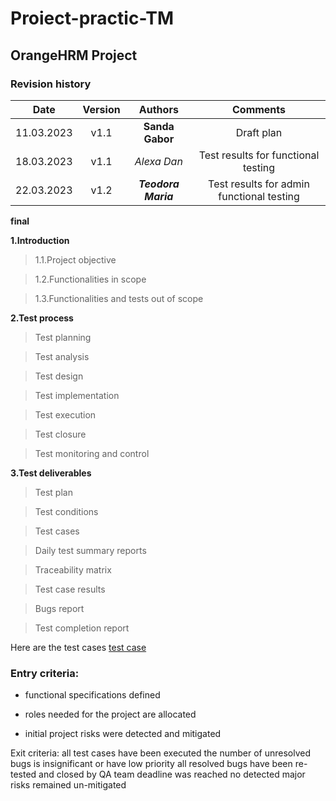 # Proiect-practic-TM
## OrangeHRM Project
### Revision history
| Date | Version | Authors | Comments |
| :-----: | :---: | :---: |:---: |
| 11.03.2023 | v1.1| **Sanda Gabor** | Draft plan|
| 18.03.2023 | v1.1| _Alexa Dan_ | Test results for functional testing |
| 22.03.2023 | v1.2| ___Teodora Maria___ | Test results for admin functional testing |
**final**

**1.Introduction**

  > 1.1.Project objective
  
  > 1.2.Functionalities in scope
  
  > 1.3.Functionalities and tests out of scope
  
**2.Test process**

  >Test planning
  
  >Test analysis
  
  >Test design
  
  >Test implementation
  
  >Test execution
  
  >Test closure
  
  >Test monitoring and control
  
**3.Test deliverables**

  >Test plan
  
  >Test conditions
  
  >Test cases
  
  >Daily test summary reports
  
  >Traceability matrix
  
  >Test case results
  
  >Bugs report
  
  >Test completion report

Here are the test cases [test case](https://github.com/sandateodora20/Proiect-practic-TM/blob/main/Captur%C4%83%2018.03.JPG)

### Entry criteria:

  - functional specifications defined 

  - roles needed for the project are allocated 

  - initial project risks were detected and mitigated

 Exit criteria:
all test cases have been executed 
the number of unresolved bugs is insignificant or have low priority 
all resolved bugs have been re-tested and closed by QA team 
deadline was reached 
no detected major risks remained un-mitigated 
